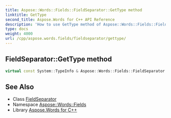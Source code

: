 ```yaml
---
title: Aspose::Words::Fields::FieldSeparator::GetType method
linktitle: GetType
second_title: Aspose.Words for C++ API Reference
description: 'How to use GetType method of Aspose::Words::Fields::FieldSeparator class in C++.'
type: docs
weight: 4000
url: /cpp/aspose.words.fields/fieldseparator/gettype/
---
```

## FieldSeparator::GetType method




```cpp
virtual const System::TypeInfo & Aspose::Words::Fields::FieldSeparator::GetType() const override
```

## See Also

* Class [FieldSeparator](../)
* Namespace [Aspose::Words::Fields](../../)
* Library [Aspose.Words for C++](../../../)
